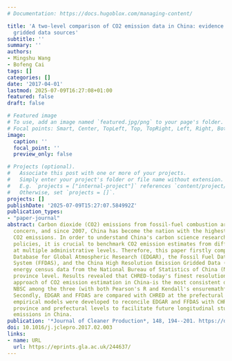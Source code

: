 ```yaml
---
# Documentation: https://docs.hugoblox.com/managing-content/

title: 'A two-level comparison of CO2 emission data in China: evidence from three
  gridded data sources'
subtitle: ''
summary: ''
authors:
- Mingshu Wang
- Bofeng Cai
tags: []
categories: []
date: '2017-04-01'
lastmod: 2025-07-09T16:27:08+01:00
featured: false
draft: false

# Featured image
# To use, add an image named `featured.jpg/png` to your page's folder.
# Focal points: Smart, Center, TopLeft, Top, TopRight, Left, Right, BottomLeft, Bottom, BottomRight.
image:
  caption: ''
  focal_point: ''
  preview_only: false

# Projects (optional).
#   Associate this post with one or more of your projects.
#   Simply enter your project's folder or file name without extension.
#   E.g. `projects = ["internal-project"]` references `content/project/deep-learning/index.md`.
#   Otherwise, set `projects = []`.
projects: []
publishDate: '2025-07-09T15:27:07.584992Z'
publication_types:
- "paper-journal"
abstract: Carbon dioxide (CO2) emissions from fossil-fuel combustion are a global
  concern, and since 2007, China has become the nation with the highest amount of
  CO2 emissions. In order to understand China's carbon science research and reduction
  policies, it is crucial to benchmark CO2 emission estimates from different sources
  at multiple administrative levels. Therefore, this paper firstly compares the Emission
  Database for Global Atmospheric Research (EDGAR), the Fossil Fuel Data Assimilation
  System (FFDAS), and the China High Resolution Emission Gridded Data (CHRED) against
  energy census data from the National Bureau of Statistics of China (NBSC) at the
  province level. Results revealed that CHRED-today's finest resolution and most bottom-up
  approach of CO2 emission estimation in China-is the most consistent dataset with
  NBSC among the three (with both Pearson's R and Kendall's ensuremathτ of 0.86).
  Secondly, EDGAR and FFDAS are compared with CHRED at the prefectural level. Finally,
  empirical models were developed to reconcile EDGAR and FFDAS with CHRED at both
  province and prefectural levels to facilitate future longitudinal studies of CO2
  emissions in China.
publication: '*Journal of Cleaner Production*, 148, 194--201. https://doi.org/10.1016/j.jclepro.2017.02.003'
doi: 10.1016/j.jclepro.2017.02.003
links:
- name: URL
  url: https://eprints.gla.ac.uk/244637/
---
```

